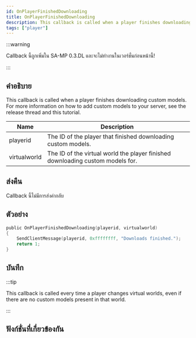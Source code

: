 ```yaml
---
id: OnPlayerFinishedDownloading
title: OnPlayerFinishedDownloading
description: This callback is called when a player finishes downloading custom models.
tags: ["player"]
---
```


:::warning

Callback นี้ถูกเพิ่มใน SA-MP 0.3.DL และจะไม่ทำงานในเวอร์ชั่นก่อนหน้านี้!

:::

## คำอธิบาย

This callback is called when a player finishes downloading custom models. For more information on how to add custom models to your server, see the release thread and this tutorial.

| Name         | Description                                                                    |
| ------------ | ------------------------------------------------------------------------------ |
| playerid     | The ID of the player that finished downloading custom models.                  |
| virtualworld | The ID of the virtual world the player finished downloading custom models for. |

## ส่งคืน

Callback นี้ไม่มีการส่งค่ากลับ

## ตัวอย่าง

```c
public OnPlayerFinishedDownloading(playerid, virtualworld)
{
    SendClientMessage(playerid, 0xffffffff, "Downloads finished.");
    return 1;
}
```

## บันทึก

:::tip

This callback is called every time a player changes virtual worlds, even if there are no custom models present in that world.

:::

## ฟังก์ชั่นที่เกี่ยวข้องกัน

